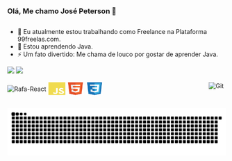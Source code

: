 ### Olá, Me chamo José Peterson 👋

##

- 🔭 Eu atualmente estou trabalhando como Freelance na Plataforma 99freelas.com.
- 🌱 Estou aprendendo Java.
- ⚡ Um fato divertido: Me chama de louco por gostar de aprender Java. 

<!--
**PetsuTHEPRO/PetsuTHEPRO** is a ✨ _special_ ✨ repository because its `README.md` (this file) appears on your GitHub profile.

Here are some ideas to get you started:

- 🔭 I’m currently working on ...
- 🌱 I’m currently learning ...
- 👯 I’m looking to collaborate on ...
- 🤔 I’m looking for help with ...
- 💬 Ask me about ...
- 📫 How to reach me: ...
- 😄 Pronouns: ...
- ⚡ Fun fact: ...
-->

<div style="display: inline_block">
  
<img height="160em" src="https://github-readme-stats.vercel.app/api?username=PetsuTHEPRO&show_icons=true&theme=gotham&include_all_commits=true&count_private=true"/>

  <img height="160em" src="https://github-readme-stats.vercel.app/api/top-langs/?username=PetsuTHEPRO&layout=compact&langs_count=16&theme=gotham"/>

<div style="display: inline_block"><br>
<img align="center" alt="Rafa-React" height="30" width="40" src="https://cdn.icon-icons.com/icons2/2415/PNG/512/java_original_wordmark_logo_icon_146459.png">
<img align="center" alt="Rafa-Js" height="30" width="40" src="https://raw.githubusercontent.com/devicons/devicon/master/icons/javascript/javascript-plain.svg">
<img align="center" alt="Rafa-HTML" height="30" width="40" src="https://raw.githubusercontent.com/devicons/devicon/master/icons/html5/html5-original.svg">
<img align="center" alt="Rafa-CSS" height="30" width="40" src="https://raw.githubusercontent.com/devicons/devicon/master/icons/css3/css3-original.svg">
<img align="right" alt="Git" height="30" width="40" src="https://media.giphy.com/media/xVRRDVP6lqtNQJrzN7/giphy.gif">
</div>
  
##
  
![Snake animation](https://github.com/PetsuTHEPRO/PetsuTHEPRO/blob/output/github-contribution-grid-snake.svg)
